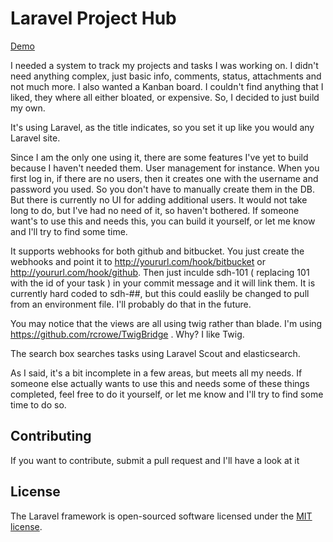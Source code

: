 # Laravel Project Hub

[Demo](https://project-hub-demo.sdtechnology.ca)

I needed a system to track my projects and tasks I was working on.  I didn't need anything complex, just basic info, comments, status, attachments and not much more.  I also wanted a Kanban board.  I couldn't find anything that I liked, they where all either bloated, or expensive.  So, I decided to just build my own.

It's using Laravel, as the title indicates, so you set it up like you would any Laravel site.

Since I am the only one using it, there are some features I've yet to build because I haven't needed them.  User management for instance.  When you first log in, if there are no users, then it creates one with the username and password you used.  So you don't have to manually create them in the DB.  But there is currently no UI for adding additional users.  It would not take long to do, but I've had no need of it, so haven't bothered.  If someone want's to use this and needs this, you can build it yourself, or let me know and I'll try to find some time.

It supports webhooks for both github and bitbucket.  You just create the webhooks and point it to http://yoururl.com/hook/bitbucket or http://yoururl.com/hook/github.  Then just inculde sdh-101 ( replacing 101 with the id of your task ) in your commit message and it will link them.  It is currently hard coded to sdh-##, but this could easlily be changed to pull from an environment file.  I'll probably do that in the future.

You may notice that the views are all using twig rather than blade.  I'm using https://github.com/rcrowe/TwigBridge .  Why?  I like Twig.

The search box searches tasks using Laravel Scout and elasticsearch.

As I said, it's a bit incomplete in a few areas, but meets all my needs.  If someone else actually wants to use this and needs some of these things completed, feel free to do it yourself, or let me know and I'll try to find some time to do so.

## Contributing

If you want to contribute, submit a pull request and I'll have a look at it

## License

The Laravel framework is open-sourced software licensed under the [MIT license](http://opensource.org/licenses/MIT).
